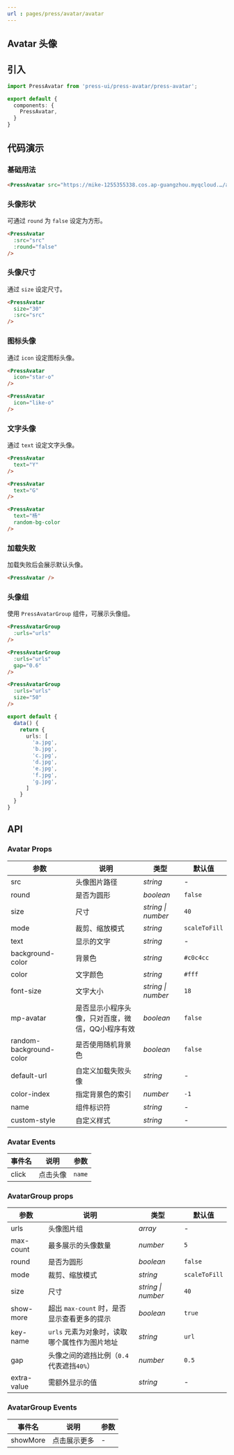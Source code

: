 ```yaml
---
url : pages/press/avatar/avatar
---
```


## Avatar 头像


## 引入

```ts
import PressAvatar from 'press-ui/press-avatar/press-avatar';

export default {
  components: {
    PressAvatar,
  }
}
```

## 代码演示

### 基础用法

```html
<PressAvatar src="https://mike-1255355338.cos.ap-guangzhou.myqcloud.…/article/2023/10/own_mike_0ab8e66284a3617ed9.jpeg" />
```


### 头像形状

可通过 `round` 为 `false` 设定为方形。

```html
<PressAvatar
  :src="src"
  :round="false"
/>
```

### 头像尺寸

通过 `size` 设定尺寸。

```html
<PressAvatar
  size="30"
  :src="src"
/>
```

### 图标头像

通过 `icon` 设定图标头像。

```html
<PressAvatar
  icon="star-o"
/>

<PressAvatar
  icon="like-o"
/>
```

### 文字头像

通过 `text` 设定文字头像。

```html
<PressAvatar
  text="Y"
/>

<PressAvatar
  text="G"
/>

<PressAvatar
  text="杨"
  random-bg-color
/>
```

### 加载失败

加载失败后会展示默认头像。

```html
<PressAvatar />
```

### 头像组

使用 `PressAvatarGroup` 组件，可展示头像组。

```html
<PressAvatarGroup
  :urls="urls"
/>

<PressAvatarGroup
  :urls="urls"
  gap="0.6"
/>

<PressAvatarGroup
  :urls="urls"
  size="50"
/>
```

```ts
export default {
  data() {
    return {
      urls: [
        'a.jpg',
        'b.jpg',
        'c.jpg',
        'd.jpg',
        'e.jpg',
        'f.jpg',
        'g.jpg',
      ]
    }
  }
}
```


## API

### Avatar Props

| 参数                    | 说明                                             | 类型               | 默认值        |
| ----------------------- | ------------------------------------------------ | ------------------ | ------------- |
| src                     | 头像图片路径                                     | _string_           | -             |
| round                   | 是否为圆形                                       | _boolean_          | `false`       |
| size                    | 尺寸                                             | _string \| number_ | `40`          |
| mode                    | 裁剪、缩放模式                                   | _string_           | `scaleToFill` |
| text                    | 显示的文字                                       | _string_           | -             |
| background-color        | 背景色                                           | _string_           | `#c0c4cc`     |
| color                   | 文字颜色                                         | _string_           | `#fff`        |
| font-size               | 文字大小                                         | _string \| number_ | `18`          |
| mp-avatar               | 是否显示小程序头像，只对百度，微信，QQ小程序有效 | _boolean_          | `false`       |
| random-background-color | 是否使用随机背景色                               | _boolean_          | `false`       |
| default-url             | 自定义加载失败头像                               | _string_           | -             |
| color-index             | 指定背景色的索引                                 | _number_           | `-1`          |
| name                    | 组件标识符                                       | _string_           | -             |
| custom-style            | 自定义样式                                       | _string_           | -             |



### Avatar Events

| 事件名 | 说明     | 参数   |
| ------ | -------- | ------ |
| click  | 点击头像 | `name` |


### AvatarGroup props

| 参数        | 说明                                          | 类型               | 默认值        |
| ----------- | --------------------------------------------- | ------------------ | ------------- |
| urls        | 头像图片组                                    | _array_            | -             |
| max-count   | 最多展示的头像数量                            | _number_           | `5`           |
| round       | 是否为圆形                                    | _boolean_          | `false`       |
| mode        | 裁剪、缩放模式                                | _string_           | `scaleToFill` |
| size        | 尺寸                                          | _string \| number_ | `40`          |
| show-more   | 超出 `max-count` 时，是否显示查看更多的提示   | _boolean_          | `true`        |
| key-name    | `urls` 元素为对象时，读取哪个属性作为图片地址 | _string_           | `url`         |
| gap         | 头像之间的遮挡比例（`0.4`代表遮挡`40%`）      | _number_           | `0.5`         |
| extra-value | 需额外显示的值                                | _string_           | -             |

### AvatarGroup Events

| 事件名   | 说明         | 参数 |
| -------- | ------------ | ---- |
| showMore | 点击展示更多 | -    |
